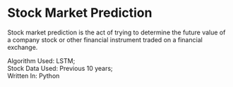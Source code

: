 # Stock Market Prediction

Stock market prediction is the act of trying to determine the future value of a company stock or other financial instrument traded on a financial exchange.

Algorithm Used: LSTM; <br>
Stock Data Used: Previous 10 years; <br>
Written In: Python
